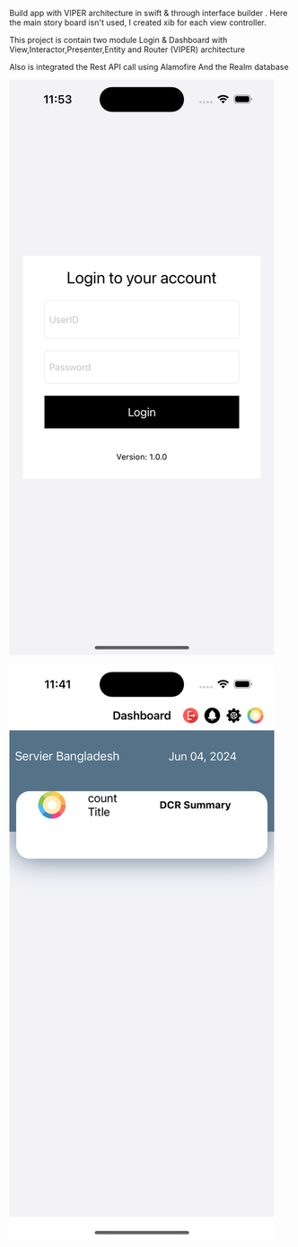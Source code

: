 Build app with VIPER architecture in swift & through interface builder . Here the main story board isn't used, I created xib for each view controller. 

This project is contain two module Login & Dashboard with View,Interactor,Presenter,Entity and Router (VIPER) architecture

Also is integrated the Rest API call using Alamofire
And the Realm database 

![Login UI](https://github.com/firojandev/iOS-VIPER/blob/main/login.png)

![Dashboard Incompleted UI](https://github.com/firojandev/iOS-VIPER/blob/main/dashboard.png)


